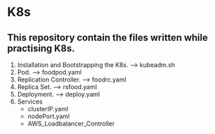 # K8s
## This repository contain the files written while practising K8s.

1.  Installation and Bootstrapping the K8s. --> kubeadm.sh
2.  Pod. --> foodpod.yaml
3.  Replication Controller. --> foodrc.yaml
4.  Replica Set. --> rsfood.yaml
5.  Deployment. --> deploy.yaml
6.  Services
       * clusterIP.yaml
       * nodePort.yaml
       * AWS_Loadbalancer_Controller 

